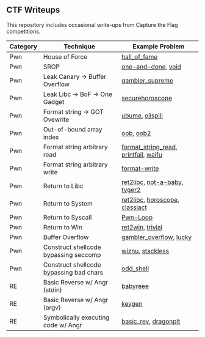 ## CTF Writeups

This repository includes occasional write-ups from Capture the Flag competitions. 


| Category | Technique | Example Problem | 
|----------|-----------|-----------------|
| Pwn      | House of Force | [hall_of_fame](seetf/hall_of_fame) |
| Pwn      | SROP | [one-and-done](tamu_ctf/one-and-done), [void](tamu_ctf/void)|
| Pwn      | Leak Canary -> Buffer Overflow | [gambler_supreme](b01lers_ctf/pwn-gamblers_supreme) |
| Pwn      | Leak Libc -> BoF -> One Gadget | [securehoroscope](sdctf/securehoroscope)|
| Pwn      | Format string -> GOT Ovewrite | [ubume](crew_ctf/ubume), [oilspill](sdctf/oilspill)|
| Pwn      | Out-of-bound array index | [oob](access_denied/oob), [oob2](access_denied/oob2) |
| Pwn      | Format string arbitrary read  | [format_string_read](access_denied/format_string_read), [printfail](sdctf/printfail), [waifu](lit-ctf/waifu)|
| Pwn      | Format string arbitrary write | [format-write](access_denied/format-write) |
| Pwn      | Return to Libc 			   | [ret2libc](access_denied/ret2libc), [not-a-baby](hackarmour/not-a-baby), [tyger2](lit-ctf/tyger2) |
| Pwn      | Return to System			   | [ret2libc](access_denied/ret2system), [horoscope](sdctf/horoscope), [classiact](umdctf/classicact) |
| Pwn      | Return to Syscall			   | [Pwn-Loop](ctf_24hr/Pwn-Loop) |
| Pwn      | Return to Win				   | [ret2win](access_denied/ret2win), [trivial](tamu_ctf/trivial) |
| Pwn      | Buffer Overflow			   | [gambler_overflow](b01lers_ctf/gambler_overflow), [lucky](tamu_ctf/lucky) |
| Pwn      | Construct shellcode bypassing seccomp		   | [wiznu](crew_ctf/wiznu), [stackless](nahamcon_ctf/stackless) |
| Pwn      | Construct shellcode bypassing bad chars       | [odd_shell](uiuctf/odd_shell) |
| RE       | Basic Reverse w/ Angr (stdin) | [babyreee](seetf/babyreeee) |
| RE       | Basic Reverse w/ Angr (argv)  | [keygen](shellctf/keygen)	 |
| RE       | Symbolically executing code w/ Angr | [basic_rev](byuctf/basic_rev), [dragonplt](umdctf/dragonplt) |


